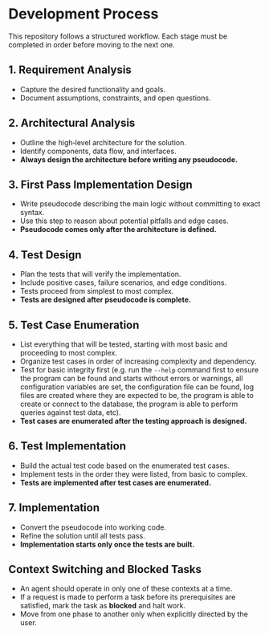 # Development Process

This repository follows a structured workflow. Each stage must be completed in order before moving to the next one.

## 1. Requirement Analysis
- Capture the desired functionality and goals.
- Document assumptions, constraints, and open questions.

## 2. Architectural Analysis
- Outline the high‑level architecture for the solution.
- Identify components, data flow, and interfaces.
- **Always design the architecture before writing any pseudocode.**

## 3. First Pass Implementation Design
- Write pseudocode describing the main logic without committing to exact syntax.
- Use this step to reason about potential pitfalls and edge cases.
- **Pseudocode comes only after the architecture is defined.**

## 4. Test Design
- Plan the tests that will verify the implementation.
- Include positive cases, failure scenarios, and edge conditions.
- Tests proceed from simplest to most complex.
- **Tests are designed after pseudocode is complete.**

## 5. Test Case Enumeration
- List everything that will be tested, starting with most basic and proceeding to most complex.
- Organize test cases in order of increasing complexity and dependency.
- Test for basic integrity first (e.g. run the `--help` command first to ensure the program can be found and starts without errors or warnings, all configuration variables are set, the configuration file can be found, log files are created where they are expected to be, the program is able to create or connect to the database, the program is able to perform queries against test data, etc).
- **Test cases are enumerated after the testing approach is designed.**

## 6. Test Implementation
- Build the actual test code based on the enumerated test cases.
- Implement tests in the order they were listed, from basic to complex.
- **Tests are implemented after test cases are enumerated.**

## 7. Implementation
- Convert the pseudocode into working code.
- Refine the solution until all tests pass.
- **Implementation starts only once the tests are built.**

## Context Switching and Blocked Tasks
- An agent should operate in only one of these contexts at a time.
- If a request is made to perform a task before its prerequisites are satisfied, mark the task as **blocked** and halt work.
- Move from one phase to another only when explicitly directed by the user.

